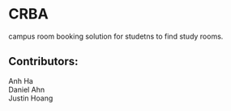 # CRBA
campus room booking solution for studetns to find study rooms.

## Contributors:
Anh Ha  
Daniel Ahn  
Justin Hoang  
